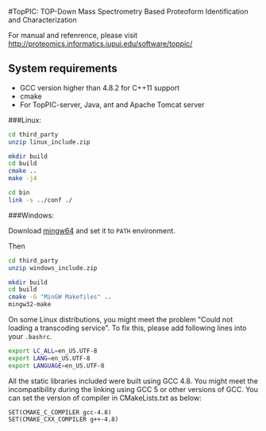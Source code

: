 #TopPIC: TOP-Down Mass Spectrometry Based Proteoform Identification and Characterization

For manual and refenrence, please visit http://proteomics.informatics.iupui.edu/software/toppic/

## System requirements
* GCC version higher than 4.8.2 for C++11 support
* cmake
* For TopPIC-server, Java, ant and Apache Tomcat server

###Linux:

```sh
cd third_party
unzip linux_include.zip

mkdir build
cd build
cmake ..
make -j4 

cd bin
link -s ../conf ./
```

###Windows:

Download [mingw64](http://sourceforge.net/projects/mingw-w64/files/Toolchains%20targetting%20Win64/Personal%20Builds/mingw-builds/4.8.2/threads-posix/seh/x86_64-4.8.2-release-posix-seh-rt_v3-rev4.7z/download) and set it to `PATH` environment.

Then

```sh
cd third_party
unzip windows_include.zip

mkdir build
cd build
cmake -G "MinGW Makefiles" ..
mingw32-make
```

On some Linux distributions, you might meet the problem "Could not loading a transcoding service".
To fix this, please add following lines into your `.bashrc`.

```sh
export LC_ALL=en_US.UTF-8
export LANG=en_US.UTF-8
export LANGUAGE=en_US.UTF-8
 ```

All the static libraries included were built using GCC 4.8. You might meet the incompatibility during the linking using GCC 5 or other versions of GCC. You can set the version of compiler in CMakeLists.txt as below:

```
SET(CMAKE_C_COMPILER gcc-4.8)
SET(CMAKE_CXX_COMPILER g++-4.8)
```
